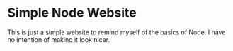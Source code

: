 # Simple Node Website

This is just a simple website to remind myself of the basics of Node. I have no intention of making it look nicer.